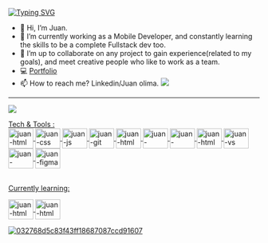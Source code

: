    [![Typing SVG](https://readme-typing-svg.herokuapp.com/?lines=Hello+stranger👋;Welcome+to+my+profile😎;I'm+a+Web+and+Mobile+Developer🛸)](https://git.io/typing-svg)

- 👋 Hi, I’m Juan.
- 🌱 I’m currently working as a Mobile Developer, and constantly learning the skills to be a complete Fullstack dev too.
- 🔨 I’m up to collaborate on any project to gain experience(related to my goals), and meet creative people who like to work as a team.
- 💻 <a href="https://jolimadev.netlify.app/">Portfolio</a>
- 📫 How to reach me? Linkedin/Juan olima.  <img src= https://img.shields.io/badge/Ask%20me-anything-1abc9c.svg> <a href="https://jolimadev.com/"> 

------------------------------------------------
  ![](https://komarev.com/ghpvc/?username=olimajs&color=blue)
<div style = "display: inline_block">Tech & Tools : <br>

  <img align="center" alt="juan-html" height="40" width="50" src="https://cdn.jsdelivr.net/gh/devicons/devicon/icons/html5/html5-original-wordmark.svg" />
  <img align="center" alt="juan-css" height="40" width="50" src="https://cdn.jsdelivr.net/gh/devicons/devicon/icons/css3/css3-original-wordmark.svg" />
      <img align="center" alt="juan-js" height="40" width="50" src="https://cdn.jsdelivr.net/gh/devicons/devicon/icons/javascript/javascript-original.svg" />
       <img align="center" alt="juan-git" height="40" width="50" src="https://cdn.jsdelivr.net/gh/devicons/devicon/icons/git/git-plain-wordmark.svg" />
   <img align="center" alt="juan-html" height="40" width="50" src="https://cdn.jsdelivr.net/gh/devicons/devicon/icons/react/react-original.svg" />
    <img align="center" alt="juan-github" height="40" width="50" src="https://cdn.jsdelivr.net/gh/devicons/devicon/icons/bootstrap/bootstrap-original.svg" />
    <img align="center" alt="juan-tailwind" height="40" width="50" src="https://cdn.jsdelivr.net/gh/devicons/devicon/icons/tailwindcss/tailwindcss-plain.svg" />
     <img align="center" alt="juan-html" height="40" width="50" src="https://cdn.jsdelivr.net/gh/devicons/devicon/icons/androidstudio/androidstudio-original.svg" />
    <img align="center" alt="juan-vs" height="40" width="50" src="https://cdn.jsdelivr.net/gh/devicons/devicon/icons/visualstudio/visualstudio-plain.svg" />
     <img align="center" alt="juan-windows" height="40" width="50" src="https://cdn.jsdelivr.net/gh/devicons/devicon/icons/linux/linux-original.svg" />
      <img align="center" alt="juan-figma" height="40" width="50" src="https://cdn.jsdelivr.net/gh/devicons/devicon/icons/figma/figma-original.svg" />
      
  </div> <br>
  
   <div> <p> Currently learning: </p>
    
 <img align="center" alt="juan-html" height="40" width="50" src="https://cdn.jsdelivr.net/gh/devicons/devicon/icons/nodejs/nodejs-original.svg" />
                
  <img align="center" alt="juan-html" height="40" width="50" src="https://cdn.jsdelivr.net/gh/devicons/devicon/icons/python/python-original.svg" />



![032768d5c83f43ff18687087ccd91607](https://user-images.githubusercontent.com/84105167/192864184-6296bd93-989c-46ee-950a-876b8b56373a.jpg)


  </div> 

  

